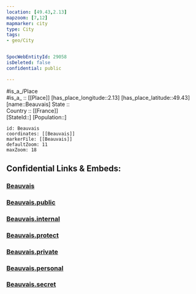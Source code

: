 ```yaml
---
location: [49.43,2.13] 
mapzoom: [7,12] 
mapmarker: city 
type: City
tags:
- geo/City


SpocWebEntityId: 29058
isDeleted: false
confidential: public

---
```

#is_a_/Place  
#is_a_ :: [[Place]] 
[has_place_longitude::2.13] 
[has_place_latitude::49.43] 
[name::Beauvais] 
State ::  
Country :: [[France]]  
[StateId::] 
[Population::] 



```leaflet
id: Beauvais
coordinates: [[Beauvais]] 
markerFile: [[Beauvais]] 
defaultZoom: 11 
maxZoom: 18
```


## Confidential Links & Embeds: 

### [Beauvais](/_Standards/Earth/Continent/Europe/Europe~West/France/regions~France/Hauts-de-France/departments~Hauts-de-France/Oise/communes~Oise/Beauvais/cities~Beauvais/Beauvais.md) 

### [Beauvais.public](/_public/Earth/Continent/Europe/Europe~West/France/regions~France/Hauts-de-France/departments~Hauts-de-France/Oise/communes~Oise/Beauvais/cities~Beauvais/Beauvais.public.md) 

### [Beauvais.internal](/_internal/Earth/Continent/Europe/Europe~West/France/regions~France/Hauts-de-France/departments~Hauts-de-France/Oise/communes~Oise/Beauvais/cities~Beauvais/Beauvais.internal.md) 

### [Beauvais.protect](/_protect/Earth/Continent/Europe/Europe~West/France/regions~France/Hauts-de-France/departments~Hauts-de-France/Oise/communes~Oise/Beauvais/cities~Beauvais/Beauvais.protect.md) 

### [Beauvais.private](/_private/Earth/Continent/Europe/Europe~West/France/regions~France/Hauts-de-France/departments~Hauts-de-France/Oise/communes~Oise/Beauvais/cities~Beauvais/Beauvais.private.md) 

### [Beauvais.personal](/_personal/Earth/Continent/Europe/Europe~West/France/regions~France/Hauts-de-France/departments~Hauts-de-France/Oise/communes~Oise/Beauvais/cities~Beauvais/Beauvais.personal.md) 

### [Beauvais.secret](/_secret/Earth/Continent/Europe/Europe~West/France/regions~France/Hauts-de-France/departments~Hauts-de-France/Oise/communes~Oise/Beauvais/cities~Beauvais/Beauvais.secret.md)

